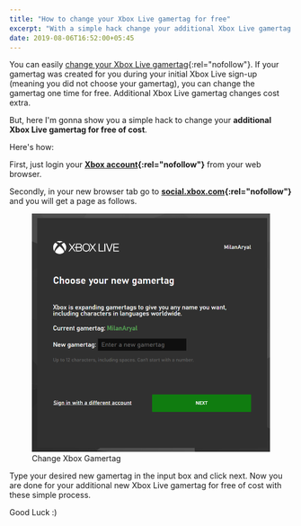 ```yaml
---
title: "How to change your Xbox Live gamertag for free"
excerpt: "With a simple hack change your additional Xbox Live gamertag for absolutely free of cost."
date: 2019-08-06T16:52:00+05:45
---
```


You can easily [change your Xbox Live gamertag](http://support.xbox.com/id-ID/account-management/change-xbox-live-gamertag){:rel="nofollow"}. If your gamertag was created for you during your initial Xbox Live sign-up (meaning you did not choose your gamertag), you can change the gamertag one time for free. Additional Xbox Live gamertag changes cost extra.

But, here I'm gonna show you a simple hack to change your **additional Xbox Live gamertag for free of cost**.

Here's how:

First, just login your **[Xbox account](http://www.xbox.com/en-US/live){:rel="nofollow"}** from your web browser.

Secondly, in your new browser tab go to **[social.xbox.com](http://social.xbox.com/en-us/changegamertag){:rel="nofollow"}** and you will get a page as follows.

<figure>
  <img src="/uploads/20190806-change-xbox-gamertag.png" alt="Change your Xbox Live gamertag for free">
  <figcaption>Change Xbox Gamertag</figcaption>
</figure>

Type your desired new gamertag in the input box and click next. Now you are done for your additional new Xbox Live gamertag for free of cost with these simple process.

Good Luck :)
